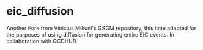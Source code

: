 # eic_diffusion
Another Fork from Vinicius Mikuni's GSGM repository, this time adapted for the purposes of using diffusion for generating entire EIC events. In collaboration with QCDHUB

